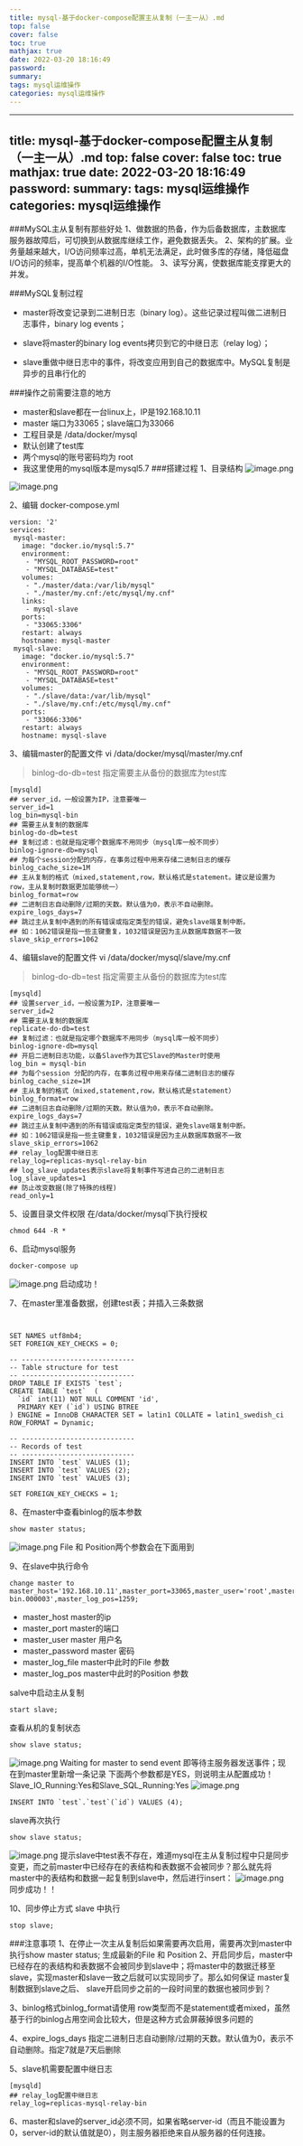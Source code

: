 ```yaml
---
title: mysql-基于docker-compose配置主从复制（一主一从）.md
top: false
cover: false
toc: true
mathjax: true
date: 2022-03-20 18:16:49
password:
summary:
tags: mysql运维操作
categories: mysql运维操作
---
```

---
title: mysql-基于docker-compose配置主从复制（一主一从）.md
top: false
cover: false
toc: true
mathjax: true
date: 2022-03-20 18:16:49
password:
summary:
tags: mysql运维操作
categories: mysql运维操作
---
###MySQL主从复制有那些好处
1、做数据的热备，作为后备数据库，主数据库服务器故障后，可切换到从数据库继续工作，避免数据丢失。
2、架构的扩展。业务量越来越大，I/O访问频率过高，单机无法满足，此时做多库的存储，降低磁盘I/O访问的频率，提高单个机器的I/O性能。
3、读写分离，使数据库能支撑更大的并发。


###MySQL复制过程

- master将改变记录到二进制日志（binary log）。这些记录过程叫做二进制日志事件，binary log events；

- slave将master的binary log events拷贝到它的中继日志（relay log）；

- slave重做中继日志中的事件，将改变应用到自己的数据库中。MySQL复制是异步的且串行化的

###操作之前需要注意的地方
- master和slave都在一台linux上，IP是192.168.10.11
- master 端口为33065；slave端口为33066
- 工程目录是 /data/docker/mysql
- 默认创建了test库
- 两个mysql的账号密码均为 root
- 我这里使用的mysql版本是mysql5.7
###搭建过程
1、目录结构
![image.png](https://upload-images.jianshu.io/upload_images/13965490-3dc3659e7013fa2f.png?imageMogr2/auto-orient/strip%7CimageView2/2/w/1240)

![image.png](https://upload-images.jianshu.io/upload_images/13965490-24a6dd50d3c2bb96.png?imageMogr2/auto-orient/strip%7CimageView2/2/w/1240)

2、编辑 docker-compose.yml
~~~
version: '2'
services:
 mysql-master:
   image: "docker.io/mysql:5.7"
   environment:
    - "MYSQL_ROOT_PASSWORD=root"
    - "MYSQL_DATABASE=test"
   volumes:
    - "./master/data:/var/lib/mysql"
    - "./master/my.cnf:/etc/mysql/my.cnf"
   links:
    - mysql-slave
   ports:
    - "33065:3306"
   restart: always
   hostname: mysql-master
 mysql-slave:
   image: "docker.io/mysql:5.7"
   environment:
    - "MYSQL_ROOT_PASSWORD=root"
    - "MYSQL_DATABASE=test"
   volumes:
    - "./slave/data:/var/lib/mysql"
    - "./slave/my.cnf:/etc/mysql/my.cnf"
   ports:
    - "33066:3306"
   restart: always
   hostname: mysql-slave

~~~
3、编辑master的配置文件
vi /data/docker/mysql/master/my.cnf
> binlog-do-db=test 指定需要主从备份的数据库为test库
~~~
[mysqld]
## server_id，一般设置为IP，注意要唯一
server_id=1
log_bin=mysql-bin
## 需要主从复制的数据库
binlog-do-db=test
## 复制过滤：也就是指定哪个数据库不用同步（mysql库一般不同步）
binlog-ignore-db=mysql
## 为每个session分配的内存，在事务过程中用来存储二进制日志的缓存
binlog_cache_size=1M
## 主从复制的格式（mixed,statement,row，默认格式是statement。建议是设置为row，主从复制时数据更加能够统一）
binlog_format=row
## 二进制日志自动删除/过期的天数。默认值为0，表示不自动删除。
expire_logs_days=7
## 跳过主从复制中遇到的所有错误或指定类型的错误，避免slave端复制中断。
## 如：1062错误是指一些主键重复，1032错误是因为主从数据库数据不一致
slave_skip_errors=1062
~~~
4、编辑slave的配置文件
vi /data/docker/mysql/slave/my.cnf
> binlog-do-db=test 指定需要主从备份的数据库为test库

~~~
[mysqld]
## 设置server_id，一般设置为IP，注意要唯一
server_id=2
## 需要主从复制的数据库
replicate-do-db=test
## 复制过滤：也就是指定哪个数据库不用同步（mysql库一般不同步）
binlog-ignore-db=mysql
## 开启二进制日志功能，以备Slave作为其它Slave的Master时使用
log_bin = mysql-bin
## 为每个session 分配的内存，在事务过程中用来存储二进制日志的缓存
binlog_cache_size=1M
## 主从复制的格式（mixed,statement,row，默认格式是statement）
binlog_format=row
## 二进制日志自动删除/过期的天数。默认值为0，表示不自动删除。
expire_logs_days=7
## 跳过主从复制中遇到的所有错误或指定类型的错误，避免slave端复制中断。
## 如：1062错误是指一些主键重复，1032错误是因为主从数据库数据不一致
slave_skip_errors=1062
## relay_log配置中继日志
relay_log=replicas-mysql-relay-bin
## log_slave_updates表示slave将复制事件写进自己的二进制日志
log_slave_updates=1
## 防止改变数据(除了特殊的线程)
read_only=1

~~~

5、设置目录文件权限
在/data/docker/mysql下执行授权
~~~
chmod 644 -R *
~~~

6、启动mysql服务

~~~
docker-compose up
~~~
![image.png](https://upload-images.jianshu.io/upload_images/13965490-9eab34b4a50821de.png?imageMogr2/auto-orient/strip%7CimageView2/2/w/1240)
启动成功！

7、在master里准备数据，创建test表；并插入三条数据
~~~


SET NAMES utf8mb4;
SET FOREIGN_KEY_CHECKS = 0;

-- ----------------------------
-- Table structure for test
-- ----------------------------
DROP TABLE IF EXISTS `test`;
CREATE TABLE `test`  (
  `id` int(11) NOT NULL COMMENT 'id',
  PRIMARY KEY (`id`) USING BTREE
) ENGINE = InnoDB CHARACTER SET = latin1 COLLATE = latin1_swedish_ci ROW_FORMAT = Dynamic;

-- ----------------------------
-- Records of test
-- ----------------------------
INSERT INTO `test` VALUES (1);
INSERT INTO `test` VALUES (2);
INSERT INTO `test` VALUES (3);

SET FOREIGN_KEY_CHECKS = 1;

~~~
8、在master中查看binlog的版本参数
~~~
show master status;
~~~
![image.png](https://upload-images.jianshu.io/upload_images/13965490-bc48a249628bfbdb.png?imageMogr2/auto-orient/strip%7CimageView2/2/w/1240)
File  和  Position两个参数会在下面用到

9、在slave中执行命令
~~~
change master to master_host='192.168.10.11',master_port=33065,master_user='root',master_password='root',master_log_file='mysql-bin.000003',master_log_pos=1259;
~~~
- master_host master的ip
- master_port master的端口
- master_user master 用户名
- master_password master 密码
- master_log_file master中此时的File  参数
- master_log_pos master中此时的Position 参数

salve中启动主从复制
~~~
start slave;
~~~



查看从机的复制状态
~~~
show slave status;
~~~
![image.png](https://upload-images.jianshu.io/upload_images/13965490-ed498778700366e6.png?imageMogr2/auto-orient/strip%7CimageView2/2/w/1240)
Waiting for master to send event 即等待主服务器发送事件；现在到master里新增一条记录
下面两个参数都是YES，则说明主从配置成功！Slave_IO_Running:Yes和Slave_SQL_Running:Yes
![image.png](https://upload-images.jianshu.io/upload_images/13965490-afcfa3a50687e081.png?imageMogr2/auto-orient/strip%7CimageView2/2/w/1240)

~~~
INSERT INTO `test`.`test`(`id`) VALUES (4);
~~~
slave再次执行
~~~
show slave status;
~~~
![image.png](https://upload-images.jianshu.io/upload_images/13965490-ead5b0ac90247b63.png?imageMogr2/auto-orient/strip%7CimageView2/2/w/1240)
提示slave中test表不存在，难道mysql在主从复制过程中只是同步变更，而之前master中已经存在的表结构和表数据不会被同步？那么就先将master中的表结构和数据一起复制到slave中，然后进行insert：
![image.png](https://upload-images.jianshu.io/upload_images/13965490-d1b7e12b138f5cf8.png?imageMogr2/auto-orient/strip%7CimageView2/2/w/1240)
同步成功！！

10、同步停止方式
slave 中执行
~~~
stop slave;
~~~

###注意事项
1、在停止一次主从复制后如果需要再次启用，需要再次到master中执行show master status; 生成最新的File  和  Position
2、开启同步后，master中已经存在的表结构和表数据不会被同步到slave中；将master中的数据迁移至slave，实现master和slave一致之后就可以实现同步了。那么如何保证 master复制数据到slave之后、 slave开启同步之前的一段时间里的数据也被同步到？

3、binlog格式binlog_format请使用 row类型而不是statement或者mixed，虽然基于行的binlog占用空间会比较大，但是这种方式会屏蔽掉很多问题的

4、expire_logs_days 指定二进制日志自动删除/过期的天数。默认值为0，表示不自动删除。指定7就是7天后删除

5、slave机需要配置中继日志

~~~
[mysqld]
## relay_log配置中继日志
relay_log=replicas-mysql-relay-bin
~~~

6、master和slave的server_id必须不同，如果省略server-id（而且不能设置为0，server-id的默认值就是0），则主服务器拒绝来自从服务器的任何连接。
